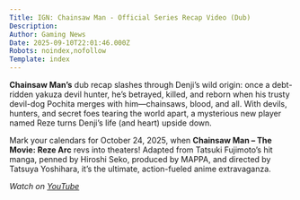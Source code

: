 ```yaml
---
Title: IGN: Chainsaw Man - Official Series Recap Video (Dub)
Description: 
Author: Gaming News
Date: 2025-09-10T22:01:46.000Z
Robots: noindex,nofollow
Template: index
---
```

<p><strong>Chainsaw Man’s</strong> dub recap slashes through Denji’s wild origin: once a debt-ridden yakuza devil hunter, he’s betrayed, killed, and reborn when his trusty devil-dog Pochita merges with him—chainsaws, blood, and all. With devils, hunters, and secret foes tearing the world apart, a mysterious new player named Reze turns Denji’s life (and heart) upside down.</p>

<p>Mark your calendars for October 24, 2025, when <strong>Chainsaw Man – The Movie: Reze Arc</strong> revs into theaters! Adapted from Tatsuki Fujimoto’s hit manga, penned by Hiroshi Seko, produced by MAPPA, and directed by Tatsuya Yoshihara, it’s the ultimate, action-fueled anime extravaganza.</p>

<p><em>Watch on <a href="https://www.youtube.com/watch?v=4xQzjNzzQCU" rel="noopener noreferrer">YouTube</a></em></p>

